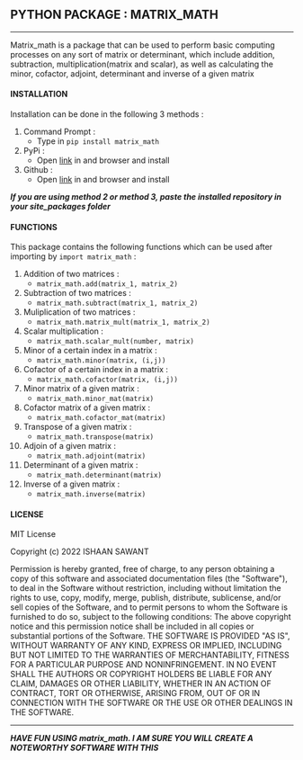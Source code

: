 ## PYTHON PACKAGE : MATRIX_MATH
****
Matrix_math is a package that can be used to perform basic computing processes on any sort of matrix or determinant, which include addition, subtraction, multiplication(matrix and scalar), as well as calculating the minor, cofactor, adjoint, determinant and inverse of a given matrix

#### INSTALLATION
Installation can be done in the following 3 methods :

1. Command Prompt : 
    * Type in `pip install matrix_math`
2. PyPi :
    * Open [link](https://pypi.org/) in and browser and install
3. Github :
    * Open [link](https://github.com/) in and browser and install

_**If you are using method 2 or method 3, paste the installed repository in your site_packages folder**_

#### FUNCTIONS
This package contains the following functions which can be used after importing by `import matrix_math` :

1. Addition of two matrices :
    * `matrix_math.add(matrix_1, matrix_2)`
2. Subtraction of two matrices :
    * `matrix_math.subtract(matrix_1, matrix_2)`
3. Muliplication of two matrices :
    * `matrix_math.matrix_mult(matrix_1, matrix_2)`
4. Scalar multiplication :
    * `matrix_math.scalar_mult(number, matrix)`
5. Minor of a certain index in a matrix :
    * `matrix_math.minor(matrix, (i,j))`
6. Cofactor of a certain index in a matrix :
    * `matrix_math.cofactor(matrix, (i,j))`
7. Minor matrix of a given matrix :
    * `matrix_math.minor_mat(matrix)`
8. Cofactor matrix of a given matrix :
    * `matrix_math.cofactor_mat(matrix)`
9. Transpose of a given matrix :
    * `matrix_math.transpose(matrix)`
10. Adjoin of a given matrix :
    * `matrix_math.adjoint(matrix)`
11. Determinant of a given matrix :
    * `matrix_math.determinant(matrix)`
12. Inverse of a given matrix :
    * `matrix_math.inverse(matrix)`
    
#### LICENSE

MIT License

Copyright (c) 2022 ISHAAN SAWANT

Permission is hereby granted, free of charge, to any person obtaining a copy
of this software and associated documentation files (the "Software"), to deal
in the Software without restriction, including without limitation the rights
to use, copy, modify, merge, publish, distribute, sublicense, and/or sell
copies of the Software, and to permit persons to whom the Software is
furnished to do so, subject to the following conditions:
The above copyright notice and this permission notice shall be included in all
copies or substantial portions of the Software.
THE SOFTWARE IS PROVIDED "AS IS", WITHOUT WARRANTY OF ANY KIND, EXPRESS OR
IMPLIED, INCLUDING BUT NOT LIMITED TO THE WARRANTIES OF MERCHANTABILITY,
FITNESS FOR A PARTICULAR PURPOSE AND NONINFRINGEMENT. IN NO EVENT SHALL THE
AUTHORS OR COPYRIGHT HOLDERS BE LIABLE FOR ANY CLAIM, DAMAGES OR OTHER
LIABILITY, WHETHER IN AN ACTION OF CONTRACT, TORT OR OTHERWISE, ARISING FROM,
OUT OF OR IN CONNECTION WITH THE SOFTWARE OR THE USE OR OTHER DEALINGS IN THE
SOFTWARE.
*******

**_HAVE FUN USING matrix_math. I AM SURE YOU WILL CREATE A NOTEWORTHY SOFTWARE WITH THIS_**


```python

```
